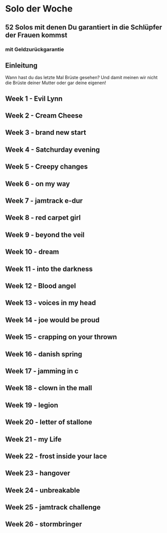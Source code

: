 # Solo der Woche 
## 52 Solos mit denen Du garantiert in die Schlüpfer der Frauen kommst
### mit Geldzurückgarantie
## Einleitung
Wann hast du das letzte Mal Brüste gesehen? Und damit meinen wir nicht die Brüste deiner Mutter oder gar deine eigenen!
 
## Week 1 - Evil Lynn
## Week 2 - Cream Cheese
## Week 3 - brand new start
## Week 4 - Satchurday evening
## Week 5 - Creepy changes
## Week 6 - on my way
## Week 7 - jamtrack e-dur
## Week 8 - red carpet girl
## Week 9 - beyond the veil
## Week 10 - dream
## Week 11 - into the darkness
## Week 12 - Blood angel
## Week 13 - voices in my head
## Week 14 - joe would be proud
## Week 15 - crapping on your thrown
## Week 16 - danish spring
## Week 17 - jamming in c
## Week 18 - clown in the mall
## Week 19 - legion
## Week 20 - letter of stallone
## Week 21 - my Life
## Week 22 - frost inside your lace
## Week 23 - hangover
## Week 24 - unbreakable
## Week 25 - jamtrack challenge
## Week 26 - stormbringer